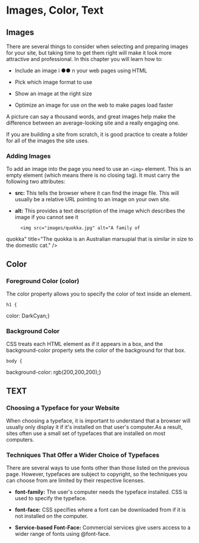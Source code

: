 # Images, Color, Text

## Images

There are several things to consider when selecting and preparing images for your site, but taking time to get them right will make it look more attractive and professional. In this chapter you will learn how to:

* Include an image i ●● n your web pages using HTML

* Pick which image format to use

* Show an image at the right size

* Optimize an image for use on the web to make pages load faster

A picture can say a thousand words, and great images help make the difference between an average-looking site and a really engaging one.

If you are building a site from scratch, it is good practice to create a folder for all of the images the site uses.

### Adding Images

To add an image into the page you need to use an `<img>` element. This is an empty element (which means there is no closing tag). It must carry the following two attributes:

* **src:** This tells the browser where it can find the image file. This will usually be a relative URL pointing to an image on your own site.

* **alt:** This provides a text description of the image which describes the image if you cannot see it

        <img src="images/quokka.jpg" alt="A family of
quokka" title="The quokka is an Australian
marsupial that is similar in size to the
domestic cat." /> 

## Color

### Foreground Color (color)

The color property allows you to specify the color of text inside an element.

    h1 {
color: DarkCyan;}

### Background Color

CSS treats each HTML element as if it appears in a box, and the background-color property sets the color of the background for that box.

    body {
background-color: rgb(200,200,200);}

## TEXT

### Choosing a Typeface for your Website

When choosing a typeface, it is important to understand that a browser will usually only display it if it's installed on that user's computer.As a result, sites often use a small set of typefaces that are installed on most computers.

### Techniques That Offer a Wider Choice of Typefaces

There are several ways to use fonts other than those listed on the previous page. However, typefaces are subject to copyright, so the techniques you can choose from are limited by their respective licenses.

* **font-family:** The user's computer needs the typeface installed. CSS is used to specify the typeface.

* **font-face:** CSS specifies where a font can be downloaded from if it is not installed on the computer.

* **Service-based Font-Face:** Commercial services give users access to a wider range of fonts using @font-face.